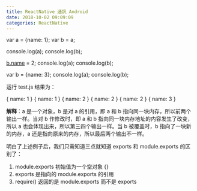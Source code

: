 ```yaml
---
title: ReactNative 通訊 Android
date: 2018-10-02 09:09:09
categories: ReactNative
---
```

var a = {name: 1}; var b = a;

console.log\(a\); console.log\(b\);

[b.name](http://b.name/) = 2; console.log\(a\); console.log\(b\);

var b = {name: 3}; console.log\(a\); console.log\(b\);

运行 test.js 结果为：

{ name: 1 } { name: 1 } { name: 2 } { name: 2 } { name: 2 } { name: 3 }

**解释**：a 是一个对象，b 是对 a 的引用，即 a 和 b 指向同一块内存，所以前两个输出一样。当对 b 作修改时，即 a 和 b 指向同一块内存地址的内容发生了改变，所以 a 也会体现出来，所以第三四个输出一样。当 b 被覆盖时，b 指向了一块新的内存，a 还是指向原来的内存，所以最后两个输出不一样。

明白了上述例子后，我们只需知道三点就知道 exports 和 module.exports 的区别了：

1. module.exports 初始值为一个空对象 {}
2. exports 是指向的 module.exports 的引用
3. require\(\) 返回的是 module.exports 而不是 exports



